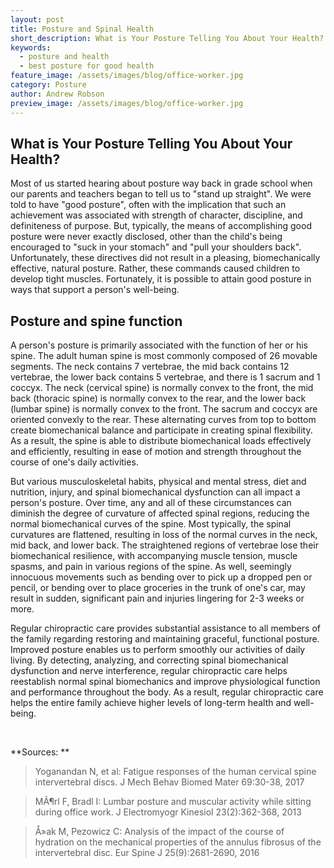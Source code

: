 ```yaml
---
layout: post
title: Posture and Spinal Health
short_description: What is Your Posture Telling You About Your Health?
keywords:
  - posture and health
  - best posture for good health
feature_image: /assets/images/blog/office-worker.jpg
category: Posture
author: Andrew Robson
preview_image: /assets/images/blog/office-worker.jpg
---
```


## **What is Your Posture Telling You About Your Health?**

Most of us started hearing about posture way back in grade school when our parents and teachers began to tell us to "stand up straight". We were told to have "good posture", often with the implication that such an achievement was associated with strength of character, discipline, and definiteness of purpose. But, typically, the means of accomplishing good posture were never exactly disclosed, other than the child's being encouraged to "suck in your stomach" and "pull your shoulders back". Unfortunately, these directives did not result in a pleasing, biomechanically effective, natural posture. Rather, these commands caused children to develop tight muscles. Fortunately, it is possible to attain good posture in ways that support a person's well-being.

## Posture and spine function
A person's posture is primarily associated with the function of her or his spine. The adult human spine is most commonly composed of 26 movable segments. The neck contains 7 vertebrae, the mid back contains 12 vertebrae, the lower back contains 5 vertebrae, and there is 1 sacrum and 1 coccyx. The neck (cervical spine) is normally convex to the front, the mid back (thoracic spine) is normally convex to the rear, and the lower back (lumbar spine) is normally convex to the front. The sacrum and coccyx are oriented convexly to the rear. These alternating curves from top to bottom create biomechanical balance and participate in creating spinal flexibility. As a result, the spine is able to distribute biomechanical loads effectively and efficiently, resulting in ease of motion and strength throughout the course of one's daily activities.

But various musculoskeletal habits, physical and mental stress, diet and nutrition, injury, and spinal biomechanical dysfunction can all impact a person's posture. Over time, any and all of these circumstances can diminish the degree of curvature of affected spinal regions, reducing the normal biomechanical curves of the spine. Most typically, the spinal curvatures are flattened, resulting in loss of the normal curves in the neck, mid back, and lower back. The straightened regions of vertebrae lose their biomechanical resilience, with accompanying muscle tension, muscle spasms, and pain in various regions of the spine. As well, seemingly innocuous movements such as bending over to pick up a dropped pen or pencil, or bending over to place groceries in the trunk of one's car, may result in sudden, significant pain and injuries lingering for 2-3 weeks or more.

Regular chiropractic care provides substantial assistance to all members of the family regarding restoring and maintaining graceful, functional posture. Improved posture enables us to perform smoothly our activities of daily living. By detecting, analyzing, and correcting spinal biomechanical dysfunction and nerve interference, regular chiropractic care helps reestablish normal spinal biomechanics and improve physiological function and performance throughout the body. As a result, regular chiropractic care helps the entire family achieve higher levels of long-term health and well-being.

&nbsp;

**Sources: **

>Yoganandan N, et al: Fatigue responses of the human cervical spine intervertebral discs. J Mech Behav Biomed Mater 69:30-38, 2017

>M&Atilde;&para;rl F, Bradl I: Lumbar posture and muscular activity while sitting during office work. J Electromyogr Kinesiol 23(2):362-368, 2013

>&Aring;&raquo;ak M, Pezowicz C: Analysis of the impact of the course of hydration on the mechanical properties of the annulus fibrosus of the intervertebral disc. Eur Spine J 25(9):2681-2690, 2016